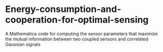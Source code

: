 # Energy-consumption-and-cooperation-for-optimal-sensing
A Mathematica code for computing the sensor parameters that maximize the mutual information between two coupled sensors and correlated Gaussian signals
